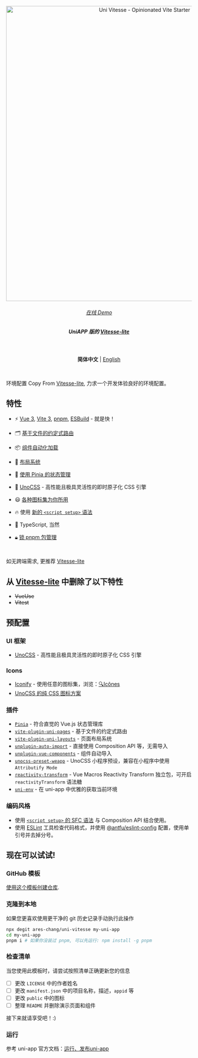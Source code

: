 <p align='center'>
  <img src='https://user-images.githubusercontent.com/36911513/229357982-0e03b4c3-780d-470a-9a42-070118a7366d.png' alt='Uni Vitesse - Opinionated Vite Starter Template' width='800'/>
</p>

<h6 align='center'>
<a href="https://uni-vitesse.netlify.app/">在线 Demo</a>
</h6>

<h5 align='center'>
<b>UniAPP 版的 <a href="https://github.com/antfu/vitesse-lite">Vitesse-lite</a></b>
</h5>

<br/>

<p align='center'>
<b>简体中文</b> | <a href="https://github.com/Ares-Chang/uni-vitesse/blob/master/README.en-US.md">English</a>
</p>

<br/>

环境配置 Copy From [Vitesse-lite](https://github.com/antfu/vitesse-lite), 力求一个开发体验良好的环境配置。

## 特性

- ⚡️ [Vue 3](https://github.com/vuejs/core), [Vite 3](https://github.com/vitejs/vite), [pnpm](https://pnpm.io/), [ESBuild](https://github.com/evanw/esbuild) - 就是快！

- 🗂 [基于文件的约定式路由](https://github.com/Ares-Chang/uni-vitesse/tree/master/src/pages)

- 📦 [组件自动化加载](https://github.com/Ares-Chang/uni-vitesse/blob/master/src/components)

- 📑 [布局系统](https://github.com/Ares-Chang/uni-vitesse/tree/master/src/layouts)

- 🍍 [使用 Pinia 的状态管理](https://pinia.vuejs.org)

- 🎨 [UnoCSS](https://github.com/unocss/unocss) - 高性能且极具灵活性的即时原子化 CSS 引擎

- 😃 [各种图标集为你所用](https://github.com/antfu/unocss/tree/main/packages/preset-icons)

- 🔥 使用 [新的 `<script setup>` 语法](https://github.com/vuejs/rfcs/pull/227)

- 🦾 TypeScript, 当然

- 🔒︎ [锁 pnpm 包管理](https://pnpm.io/only-allow-pnpm)

<br>

如无跨端需求, 更推荐 [Vitesse-lite](https://github.com/antfu/vitesse-lite)

## 从 [Vitesse-lite](https://github.com/antfu/vitesse-lite) 中删除了以下特性

- ~~VueUse~~
- ~~Vitest~~

## 预配置

### UI 框架

- [UnoCSS](https://github.com/antfu/unocss) - 高性能且极具灵活性的即时原子化 CSS 引擎

### Icons

- [Iconify](https://iconify.design) - 使用任意的图标集，浏览：[🔍Icônes](https://icones.netlify.app/)
- [UnoCSS 的纯 CSS 图标方案](https://github.com/antfu/unocss/tree/main/packages/preset-icons)

### 插件

- [`Pinia`](https://pinia.vuejs.org) - 符合直觉的 Vue.js 状态管理库
- [`vite-plugin-uni-pages`](https://github.com/uni-helper/vite-plugin-uni-pages) - 基于文件的约定式路由
- [`vite-plugin-uni-layouts`](https://github.com/uni-helper/vite-plugin-uni-layouts) - 页面布局系统
- [`unplugin-auto-import`](https://github.com/antfu/unplugin-auto-import) - 直接使用 Composition API 等，无需导入
- [`unplugin-vue-components`](https://github.com/antfu/unplugin-vue-components) - 组件自动导入
- [`unocss-preset-weapp`](https://github.com/MellowCo/unocss-preset-weapp) - UnoCSS 小程序预设，兼容在小程序中使用 `Attributify Mode`
- [`reactivity-transform`](https://vue-macros.sxzz.moe/features/reactivity-transform.html) - Vue Macros Reactivity Transform 独立包，可开启 `reactivityTransform` 语法糖
- [`uni-env`](https://github.com/uni-helper/uni-env) - 在 uni-app 中优雅的获取当前环境

### 编码风格

- 使用 [`<script setup>` 的 SFC 语法](https://github.com/vuejs/rfcs/pull/227) 与 Composition API 结合使用。
- 使用 [ESLint](https://eslint.org/) 工具检查代码格式，并使用 [@antfu/eslint-config](https://github.com/antfu/eslint-config) 配置，使用单引号并去掉分号。

## 现在可以试试!

### GitHub 模板

[使用这个模板创建仓库](https://github.com/ares-chang/uni-vitesse/generate).

### 克隆到本地

如果您更喜欢使用更干净的 git 历史记录手动执行此操作

```bash
npx degit ares-chang/uni-vitesse my-uni-app
cd my-uni-app
pnpm i # 如果你没装过 pnpm, 可以先运行: npm install -g pnpm
```

### 检查清单

当您使用此模板时，请尝试按照清单正确更新您的信息

- [ ] 更改 `LICENSE` 中的作者姓名
- [ ] 更改 `manifest.json` 中的项目名称，描述，`appid` 等
- [ ] 更改 `public` 中的图标
- [ ] 整理 `README` 并删除演示页面和组件

接下来就请享受吧！:)

### 运行

参考 uni-app 官方文档：[运行、发布uni-app](https://uniapp.dcloud.net.cn/quickstart-cli.html#%E8%BF%90%E8%A1%8C%E3%80%81%E5%8F%91%E5%B8%83uni-app)
